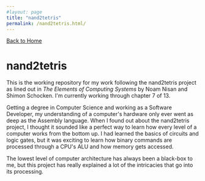 ```yaml
---
#layout: page
title: "nand2tetris"
permalink: /nand2tetris.html/
---
```


[Back to Home](../index.html)

# nand2tetris

This is the working repository for my work following the nand2tetris project as lined out in _The Elements of Computing Systems_ by Noam Nisan and Shimon Schocken. I'm currently working through chapter 7 of 13.

Getting a degree in Computer Science and working as a Software Developer, my understanding of a computer's hardware only ever went as deep as the Assembly language. When I found out about the nand2tetris project, I thought it sounded like a perfect way to learn how every level of a computer works from the bottom up. I had learned the basics of circuits and logic gates, but it was exciting to learn how binary commands are processed through a CPU's ALU and how memory gets accessed. 

The lowest level of computer architecture has always been a black-box to me, but this project has really explained a lot of the intricacies that go into its processing.